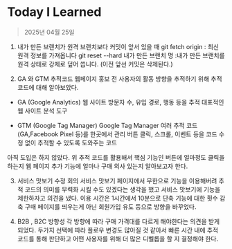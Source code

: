# Today I Learned

> 2025년 04월 25일

1. 내가 만든 브랜치가 원격 브랜치보다 커밋이 앞서 있을 때 
git fetch origin : 최신 원격 정보를 가져옵니다 
git reset --hard 내가 만든 브랜치 명 :내가 만든 브랜치를 원격 상태로 강제로 덮어 씁니다.
(이전 앞선 커밋은 삭제된다.)

2. GA 와 GTM 추적코드
웹페이지 홍보 전 사용자의 활동 방향을 추적하기 위해 추적 코드에 대해 알아보았다. 

- GA (Google Analytics)
웹 사이트 방문자 수, 유입 경로, 행동 등을 추적
대표적인 웹 사이트 분석 도구 

- GTM (Google Tag Manager)
Google Tag Manager
여러 추적 코드(GA,Facebook Pixel 등)를 한곳에서 관리 
버튼 클릭, 스크롤, 이벤트 등을 코드 수정 없이 추적할 수 있도록 도와주는 코드 

아직 도입은 하지 않았다. 
위 추적 코드를 활용해서 핵심 기능인 버튼에 얼마정도 클릭을 하는지
웹 페이지 추가 기능에 얼마나 구매 의사 있는지 알아보고자 한다. 

3. 서비스 맛보기 수정 회의 
서비스 맛보기 페이지에서 무한으로 기능을 이용해버려 추적 코드의 의미를 무력화 시킬 수도 
있겠다는 생각을 했고 서비스 맛보기에 기능을 제한하자고 의견을 냈다. 
이용 시간은 1시간에서 10분으로 단축 
기능에 대한 횟수 감축 
구매 페이지를 띄우는게 아닌 회원가입 유도 
등으로 방향을 바꾸었다. 

4. B2B , B2C 방향성 
각 방향에 따라 구매 가격대를 다르게 해야한다는 의견을 받게 되었다. 
두가지 선택에 따라 플로우 변경도 많아질 것 같아서 빠른 시간 내에 추적 코드를 통해 
판단하고 어떤 사용자를 위해 더 많은 디벨롭을 할 지 결정해야 한다. 



